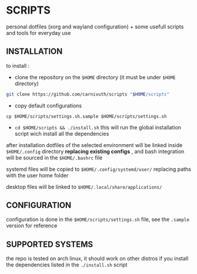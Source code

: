 # SCRIPTS

personal dotfiles (xorg and wayland configuration) + some usefull scripts and tools for everyday use

## INSTALLATION

to install :

- clone the repository on the `$HOME` directory (it must be under `$HOME` directory)

```bash
git clone https://github.com/carnivuth/scripts "$HOME/scripts"
```

- copy default configurations

```
cp $HOME/scripts/settings.sh.sample $HOME/scripts/settings.sh
```

- `cd $HOME/scripts && ./install.sh` this will run the global installation script wich install all the dependencies

after installation dotfiles of the selected environment will be linked inside `$HOME/.config` directory **replacing existing configs** , and bash integration will be sourced in the `$HOME/.bashrc` file

systemd files will be copied to `$HOME/.config/systemd/user/` replacing paths with the user home folder

desktop files will be linked to `$HOME/.local/share/applications/`


## CONFIGURATION

configuration is done in the `$HOME/scripts/settings.sh` file, see the `.sample` version for reference

## SUPPORTED SYSTEMS

the repo is tested on arch linux, it should work on other distros if you install the dependencies listed in the `./install.sh` script

